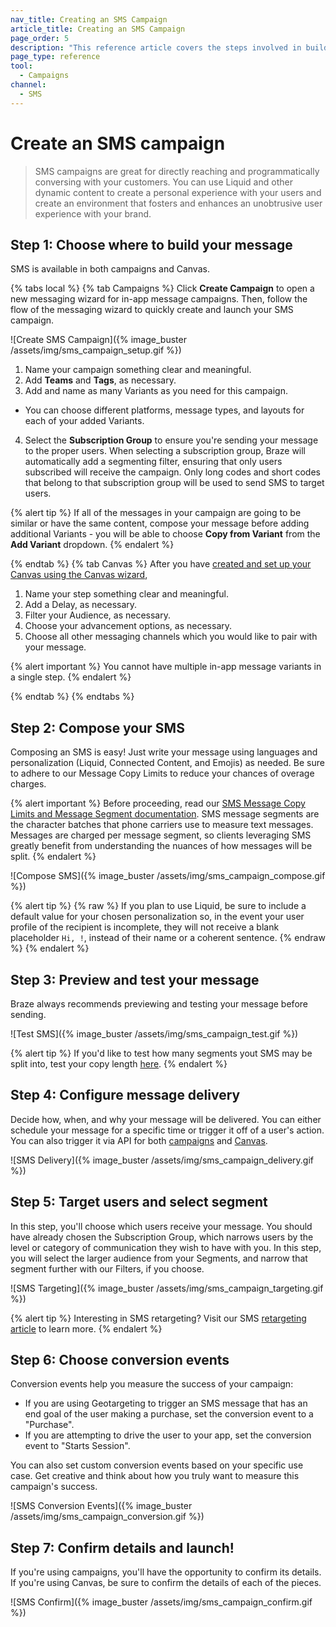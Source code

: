 ```yaml
---
nav_title: Creating an SMS Campaign
article_title: Creating an SMS Campaign
page_order: 5
description: "This reference article covers the steps involved in building out and creating an SMS campaign."
page_type: reference
tool:
  - Campaigns
channel:
  - SMS
---
```


# Create an SMS campaign

> SMS campaigns are great for directly reaching and programmatically conversing with your customers. You can use Liquid and other dynamic content to create a personal experience with your users and create an environment that fosters and enhances an unobtrusive user experience with your brand. 

## Step 1: Choose where to build your message

SMS is available in both campaigns and Canvas.

{% tabs local %}
  {% tab Campaigns %}
  Click __Create Campaign__ to open a new messaging wizard for in-app message campaigns. Then, follow the flow of the messaging wizard to quickly create and launch your SMS campaign.

  ![Create SMS Campaign]({% image_buster /assets/img/sms_campaign_setup.gif %})

1. Name your campaign something clear and meaningful.
2. Add __Teams__ and __Tags__, as necessary.
3. Add and name as many Variants as you need for this campaign.
  - You can choose different platforms, message types, and layouts for each of your added Variants.
4. Select the __Subscription Group__ to ensure you're sending your message to the proper users. When selecting a subscription group, Braze will automatically add a segmenting filter, ensuring that only users subscribed will receive the campaign. Only long codes and short codes that belong to that subscription group will be used to send SMS to target users. 

  {% alert tip %}
If all of the messages in your campaign are going to be similar or have the same content, compose your message before adding additional Variants - you will be able to choose **Copy from Variant** from the **Add Variant** dropdown.
{% endalert %}

 {% endtab %}
 {% tab Canvas %}
 After you have [created and set up your Canvas using the Canvas wizard]({{site.baseurl}}/user_guide/engagement_tools/canvas/create_a_canvas/create_a_canvas/),

1. Name your step something clear and meaningful.
2. Add a Delay, as necessary.
3. Filter your Audience, as necessary.
4. Choose your advancement options, as necessary.
5. Choose all other messaging channels which you would like to pair with your message.

{% alert important %}
You cannot have multiple in-app message variants in a single step.
{% endalert %}

{% endtab %}
{% endtabs %}

## Step 2: Compose your SMS

Composing an SMS is easy! Just write your message using languages and personalization (Liquid, Connected Content, and Emojis) as needed. Be sure to adhere to our Message Copy Limits to reduce your chances of overage charges.

{% alert important %}
Before proceeding, read our [SMS Message Copy Limits and Message Segment documentation]({{site.baseurl}}/user_guide/message_building_by_channel/sms/campaign/segments/). SMS message segments are the character batches that phone carriers use to measure text messages. Messages are charged per message segment, so clients leveraging SMS greatly benefit from understanding the nuances of how messages will be split.
{% endalert %}

![Compose SMS]({% image_buster /assets/img/sms_campaign_compose.gif %})

{% alert tip %}
{% raw %}
If you plan to use Liquid, be sure to include a default value for your chosen personalization so, in the event your user profile of the recipient is incomplete, they will not receive a blank placeholder `Hi, !`, instead of their name or a coherent sentence.
{% endraw %}
{% endalert %}

## Step 3: Preview and test your message

Braze always recommends previewing and testing your message before sending.

![Test SMS]({% image_buster /assets/img/sms_campaign_test.gif %})

{% alert tip %}
If you'd like to test how many segments yout SMS may be split into, test your copy length [here]({{site.baseurl}}/user_guide/message_building_by_channel/sms/campaign/segments/#sms-segment-calculator).
{% endalert %}

## Step 4: Configure message delivery

Decide how, when, and why your message will be delivered. You can either schedule your message for a specific time or trigger it off of a user's action. You can also trigger it via API for both [campaigns]({{site.baseurl}}/api/endpoints/messaging/send_messages/post_send_triggered_campaigns/) and [Canvas]({{site.baseurl}}/api/endpoints/messaging/send_messages/post_send_triggered_canvases/).

![SMS Delivery]({% image_buster /assets/img/sms_campaign_delivery.gif %})

## Step 5: Target users and select segment

In this step, you'll choose which users receive your message. You should have already chosen the Subscription Group, which narrows users by the level or category of communication they wish to have with you. In this step, you will select the larger audience from your Segments, and narrow that segment further with our Filters, if you choose.

![SMS Targeting]({% image_buster /assets/img/sms_campaign_targeting.gif %})

{% alert tip %}
Interesting in SMS retargeting? Visit our SMS [retargeting article]({{site.baseurl}}/user_guide/message_building_by_channel/sms/campaign/retargeting/) to learn more. 
{% endalert %}

## Step 6: Choose conversion events

Conversion events help you measure the success of your campaign:
- If you are using Geotargeting to trigger an SMS message that has an end goal of the user making a purchase, set the conversion event to a "Purchase".
- If you are attempting to drive the user to your app, set the conversion event to "Starts Session".

You can also set custom conversion events based on your specific use case. Get creative and think about how you truly want to measure this campaign's success.

![SMS Conversion Events]({% image_buster /assets/img/sms_campaign_conversion.gif %})

## Step 7: Confirm details and launch!

If you're using campaigns, you'll have the opportunity to confirm its details. If you're using Canvas, be sure to confirm the details of each of the pieces.

![SMS Confirm]({% image_buster /assets/img/sms_campaign_confirm.gif %})
